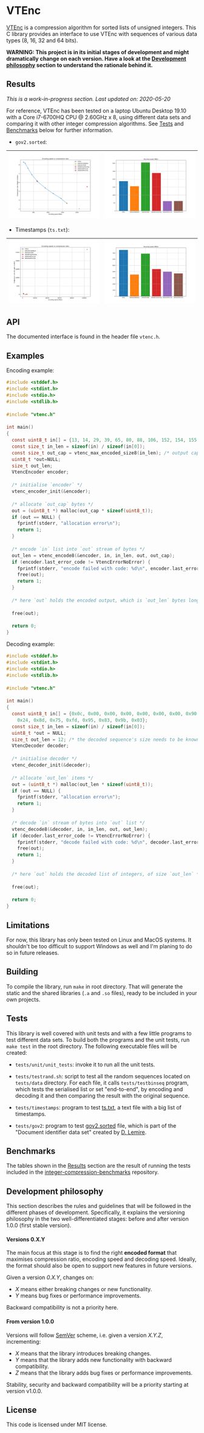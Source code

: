 # VTEnc

[VTEnc](https://vteromero.github.io/2019/07/28/vtenc.html) is a compression algorithm for sorted lists of unsigned integers. This C library provides an interface to use VTEnc with sequences of various data types (8, 16, 32 and 64 bits).

**WARNING: This project is in its initial stages of development and might dramatically change on each version. Have a look at the [Development philosophy](https://github.com/vteromero/VTEnc#development-philosophy) section to understand the rationale behind it.**

## Results

*This is a work-in-progress section. Last updated on: 2020-05-20*

For reference, VTEnc has been tested on a laptop Ubuntu Desktop 19.10 with a Core i7-6700HQ CPU @ 2.60GHz x 8, using different data sets and comparing it with other integer compression algorithms. See [Tests](https://github.com/vteromero/VTEnc#tests) and [Benchmarks](https://github.com/vteromero/VTEnc#benchmarks) below for further information.

* `gov2.sorted`:

 | ![Encoding speed vs ratio](doc/images/gov2_enc_speed_vs_ratio.png) | ![Decoding speed](doc/images/gov2_dec_speed.png) |
 |:---:|:---:|

* Timestamps (`ts.txt`):

 | ![Encoding speed vs ratio](doc/images/ts_enc_speed_vs_ratio.png) | ![Decoding speed](doc/images/ts_dec_speed.png) |
 |:---:|:---:|

## API

The documented interface is found in the header file `vtenc.h`.

## Examples

Encoding example:

```c
#include <stddef.h>
#include <stdint.h>
#include <stdio.h>
#include <stdlib.h>

#include "vtenc.h"

int main()
{
  const uint8_t in[] = {13, 14, 29, 39, 65, 80, 88, 106, 152, 154, 155, 177};
  const size_t in_len = sizeof(in) / sizeof(in[0]);
  const size_t out_cap = vtenc_max_encoded_size8(in_len); /* output capacity */
  uint8_t *out=NULL;
  size_t out_len;
  VtencEncoder encoder;

  /* initialise `encoder` */
  vtenc_encoder_init(&encoder);

  /* allocate `out_cap` bytes */
  out = (uint8_t *) malloc(out_cap * sizeof(uint8_t));
  if (out == NULL) {
    fprintf(stderr, "allocation error\n");
    return 1;
  }

  /* encode `in` list into `out` stream of bytes */
  out_len = vtenc_encode8(&encoder, in, in_len, out, out_cap);
  if (encoder.last_error_code != VtencErrorNoError) {
    fprintf(stderr, "encode failed with code: %d\n", encoder.last_error_code);
    free(out);
    return 1;
  }

  /* here `out` holds the encoded output, which is `out_len` bytes long */

  free(out);

  return 0;
}
```

Decoding example:

```c
#include <stddef.h>
#include <stdint.h>
#include <stdio.h>
#include <stdlib.h>

#include "vtenc.h"

int main()
{
  const uint8_t in[] = {0x0c, 0x00, 0x00, 0x00, 0x00, 0x00, 0x00, 0x90, 0x26,
    0x24, 0x8d, 0x75, 0xfd, 0x95, 0x83, 0x9b, 0x03};
  const size_t in_len = sizeof(in) / sizeof(in[0]);
  uint8_t *out = NULL;
  size_t out_len = 12; /* the decoded sequence's size needs to be known here */
  VtencDecoder decoder;

  /* initialise decoder */
  vtenc_decoder_init(&decoder);

  /* allocate `out_len` items */
  out = (uint8_t *) malloc(out_len * sizeof(uint8_t));
  if (out == NULL) {
    fprintf(stderr, "allocation error\n");
    return 1;
  }

  /* decode `in` stream of bytes into `out` list */
  vtenc_decode8(&decoder, in, in_len, out, out_len);
  if (decoder.last_error_code != VtencErrorNoError) {
    fprintf(stderr, "decode failed with code: %d\n", decoder.last_error_code);
    free(out);
    return 1;
  }

  /* here `out` holds the decoded list of integers, of size `out_len` */

  free(out);

  return 0;
}
```

## Limitations

For now, this library has only been tested on Linux and MacOS systems. It shouldn't be too difficult to support Windows as well and I'm planing to do so in future releases.

## Building

To compile the library, run `make` in root directory. That will generate the static and the shared libraries (`.a` and `.so` files), ready to be included in your own projects.

## Tests

This library is well covered with unit tests and with a few little programs to test different data sets. To build both the programs and the unit tests, run `make test` in the root directory. The following executable files will be created:

* `tests/unit/unit_tests`: invoke it to run all the unit tests.

* `tests/testrand.sh`: script to test all the random sequences located on `tests/data` directory. For each file, it calls `tests/testbinseq` program, which tests the serialised list or set "end-to-end", by encoding and decoding it and then comparing the result with the original sequence.

* `tests/timestamps`: program to test [ts.txt](https://github.com/zentures/encoding/tree/master/benchmark/data), a text file with a big list of timestamps.

* `tests/gov2`: program to test [gov2.sorted](https://lemire.me/data/integercompression2014.html) file, which is part of the "Document identifier data set" created by [D. Lemire](https://lemire.me/en/).

## Benchmarks

The tables shown in the [Results](https://github.com/vteromero/VTEnc#results) section are the result of running the tests included in the [integer-compression-benchmarks](https://github.com/vteromero/integer-compression-benchmarks) repository.

## Development philosophy

This section describes the rules and guidelines that will be followed in the different phases of development. Specifically, it explains the versioning philosophy in the two well-differentiated stages: before and after version 1.0.0 (first stable version).

#### Versions 0.X.Y

The main focus at this stage is to find the right **encoded format** that maximises compression ratio, encoding speed and decoding speed. Ideally, the format should also be open to support new features in future versions.

Given a version *0.X.Y*, changes on:

* *X* means either breaking changes or new functionality.
* *Y* means bug fixes or performance improvements.

Backward compatibility is not a priority here.

#### From version 1.0.0

Versions will follow [SemVer](https://semver.org/) scheme, i.e. given a version *X.Y.Z*, incrementing:

* *X* means that the library introduces breaking changes.
* *Y* means that the library adds new functionality with backward compatibility.
* *Z* means that the library adds bug fixes or performance improvements.

Stability, security and backward compatibility will be a priority starting at version v1.0.0.

## License

This code is licensed under MIT license.
